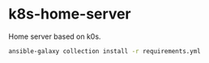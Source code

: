 # k8s-home-server

Home server based on k0s.

```sh
ansible-galaxy collection install -r requirements.yml
```
